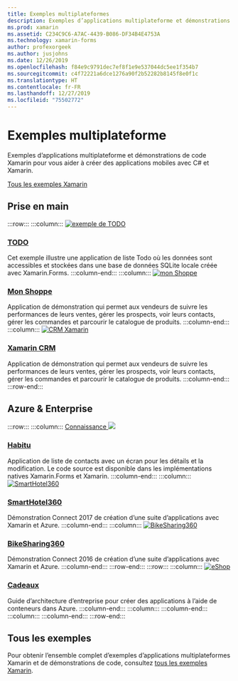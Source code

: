 ```yaml
---
title: Exemples multiplateformes
description: Exemples d’applications multiplateforme et démonstrations de code Xamarin pour vous aider à créer des applications mobiles avec C# et Xamarin.
ms.prod: xamarin
ms.assetid: C234C9C6-A7AC-4439-B086-DF34B4E4753A
ms.technology: xamarin-forms
author: profexorgeek
ms.author: jusjohns
ms.date: 12/26/2019
ms.openlocfilehash: f84e9c9791dec7ef8f1e9e537044dc5ee1f354b7
ms.sourcegitcommit: c4f72221a6dce1276a90f2b52282b8145f8e0f1c
ms.translationtype: HT
ms.contentlocale: fr-FR
ms.lasthandoff: 12/27/2019
ms.locfileid: "75502772"
---
```

# <a name="cross-platform-samples"></a>Exemples multiplateforme

Exemples d’applications multiplateforme et démonstrations de code Xamarin pour vous aider à créer des applications mobiles avec C# et Xamarin.

[Tous les exemples Xamarin](https://docs.microsoft.com/samples/browse/?products=xamarin)

## <a name="get-started"></a>Prise en main

:::row:::
    :::column:::
[![exemple de TODO](images/todo.png)](https://docs.microsoft.com/samples/xamarin/xamarin-forms-samples/todo/)

### <a name="todohttpsdocsmicrosoftcomsamplesxamarinxamarin-forms-samplestodo"></a>[TODO](https://docs.microsoft.com/samples/xamarin/xamarin-forms-samples/todo/)

Cet exemple illustre une application de liste Todo où les données sont accessibles et stockées dans une base de données SQLite locale créée avec Xamarin.Forms.
    :::column-end:::
    :::column:::
[![mon Shoppe](images/myshoppe.png)](https://github.com/xamarinhq/app-myshoppe)

### <a name="my-shoppehttpsgithubcomxamarinhqapp-myshoppe"></a>[Mon Shoppe](https://github.com/xamarinhq/app-myshoppe)

Application de démonstration qui permet aux vendeurs de suivre les performances de leurs ventes, gérer les prospects, voir leurs contacts, gérer les commandes et parcourir le catalogue de produits.
    :::column-end:::
    :::column:::
[![CRM Xamarin](images/crm.png)](https://github.com/xamarin/app-crm)

### <a name="xamarin-crmhttpsgithubcomxamarinapp-crm"></a>[Xamarin CRM](https://github.com/xamarin/app-crm)

Application de démonstration qui permet aux vendeurs de suivre les performances de leurs ventes, gérer les prospects, voir leurs contacts, gérer les commandes et parcourir le catalogue de produits.
    :::column-end:::
:::row-end:::

## <a name="azure--enterprise"></a>Azure & Enterprise

:::row:::
    :::column:::
[Connaissance ![](images/acquaint.jpg)](https://github.com/xamarinhq/app-acquaint/)

### <a name="acquainthttpsgithubcomxamarinhqapp-acquaint"></a>[Habitu](https://github.com/xamarinhq/app-acquaint/)

Application de liste de contacts avec un écran pour les détails et la modification. Le code source est disponible dans les implémentations natives Xamarin.Forms et Xamarin.
    :::column-end:::
    :::column:::
[![SmartHotel360](images/smarthotel360.png)](https://github.com/Microsoft/SmartHotel360-mobile-desktop-apps)

### <a name="smarthotel360httpsgithubcommicrosoftsmarthotel360-mobile-desktop-apps"></a>[SmartHotel360](https://github.com/Microsoft/SmartHotel360-mobile-desktop-apps)

Démonstration Connect 2017 de création d’une suite d’applications avec Xamarin et Azure.
    :::column-end:::
    :::column:::
[![BikeSharing360](images/bikesharing360.png)](https://github.com/Microsoft/BikeSharing360_MobileApps)

### <a name="bikesharing360httpsgithubcommicrosoftbikesharing360_mobileapps"></a>[BikeSharing360](https://github.com/Microsoft/BikeSharing360_MobileApps)

Démonstration Connect 2016 de création d’une suite d’applications avec Xamarin et Azure.
    :::column-end:::
:::row-end:::
:::row:::
    :::column:::
[![eShop](images/eshop.png)](https://github.com/dotnet-architecture/eShopOnContainers/tree/dev/src/Mobile)

### <a name="eshophttpsgithubcomdotnet-architectureeshoponcontainerstreedevsrcmobile"></a>[Cadeaux](https://github.com/dotnet-architecture/eShopOnContainers/tree/dev/src/Mobile)

Guide d’architecture d’entreprise pour créer des applications à l’aide de conteneurs dans Azure.
    :::column-end:::
    :::column:::
    :::column-end:::
    :::column:::
    :::column-end:::
:::row-end:::

## <a name="all-samples"></a>Tous les exemples

Pour obtenir l’ensemble complet d’exemples d’applications multiplateformes Xamarin et de démonstrations de code, consultez [tous les exemples Xamarin](https://docs.microsoft.com/samples/browse/?products=xamarin).
